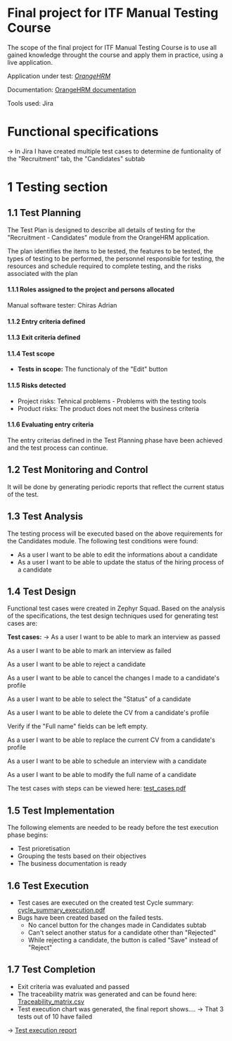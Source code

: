 # Final project for ITF Manual Testing Course

The scope of the final project for ITF Manual Testing Course is to use all gained knowledge throught the course and apply them in practice, using a live application. 

Application under test: *[OrangeHRM](https://opensource-demo.orangehrmlive.com/web/index.php/auth/login)*

Documentation: [OrangeHRM documentation](https://www.orangehrm.com/assets/Files/Complete-Administrative-User-Guide.pdf?url=/Files/Complete-Administrative-User-Guide.pdf)

Tools used: Jira

# Functional specifications

-> In Jira I have created multiple test cases to determine de funtionality of the "Recruitment" tab, the "Candidates" subtab


# 1 Testing section

## 1.1 Test Planning

The Test Plan is designed to describe all details of testing for the "Recruitment - Candidates" module from the OrangeHRM application. 

The plan identifies the items to be tested, the features to be tested, the types of testing to be performed, the personnel responsible for testing, the resources and schedule required to complete testing, and the risks associated with the plan

#### 1.1.1 Roles assigned to the project and persons allocated

Manual software tester: Chiras Adrian

#### 1.1.2 Entry criteria defined


#### 1.1.3 Exit criteria defined

#### 1.1.4 Test scope

* __Tests in scope:__ The functionaly of the "Edit" button

#### 1.1.5 Risks detected

* Project risks: Tehnical problems - Problems with the testing tools
* Product risks: The product does not meet the business criteria

#### 1.1.6 Evaluating entry criteria

The entry criterias defined in the Test Planning phase have been achieved and the test process can continue. 

## 1.2 Test Monitoring and Control

It will be done by generating periodic reports that reflect the current status of the test.

## 1.3 Test Analysis

The testing process will be executed based on the above requirements for the Candidates module. The following test conditions were found:
 * As a user I want to be able to edit the informations about a candidate
 * As a user I want to be able to update the status of the hiring process of a candidate

## 1.4 Test Design

Functional test cases were created in Zephyr Squad. Based on the analysis of the specifications, the test design techniques used for generating test cases 
are:

**Test cases:**
-> 
As a user I want to be able to mark an interview as passed

As a user I want to be able to mark an interview as failed

As a user I want to be able to reject a candidate

As a user I want to be able to cancel the changes I made to a candidate's profile

As a user I want to be able to select the "Status" of a candidate

As a user I want to be able to delete the CV from a candidate's profile

Verify if the "Full name" fields can be left empty.

As a user I want to be able to replace the current CV from a candidate's profile

As a user I want to be able to schedule an interview with a candidate

As a user I want to be able to modify the full name of a candidate


The test cases with steps can be viewed here: [test_cases.pdf](https://github.com/ChirasAdrian/manual_testing_portofolio/blob/main/Zephyr%20Test%20Steps%20(Jira).pdf)

## 1.5 Test Implementation

The following elements are needed to be ready before the test execution phase begins:

* Test prioretisation
* Grouping the tests based on their objectives
* The business documentation is ready

## 1.6 Test Execution

* Test cases are executed on the created test Cycle summary: [cycle_summary_execution.pdf](https://github.com/ChirasAdrian/manual_testing_portofolio/blob/main/Zephyr%20Test%20Executions%20%2B%20Results%20(Jira)%20(1).pdf)
* Bugs have been created based on the failed tests. 
    *  No cancel button for the changes made in Candidates subtab
    *  Can't select another status for a candidate other than "Rejected"
    *  While rejecting a candidate, the button is called "Save" instead of "Reject"


## 1.7 Test Completion

* Exit criteria was evaluated and passed
* The traceability matrix was generated and can be found here: [Traceability_matrix.csv](https://github.com/ChirasAdrian/manual_testing_portofolio/blob/main/Traceability%20Report%20(Direct%20Only)%20(Jira).pdf)
* Test execution chart was generated, the final report shows.... -> That 3 tests out of 10 have failed

-> [Test execution report](https://github.com/ChirasAdrian/manual_testing_portofolio/blob/main/Execution%20Report.pdf)
